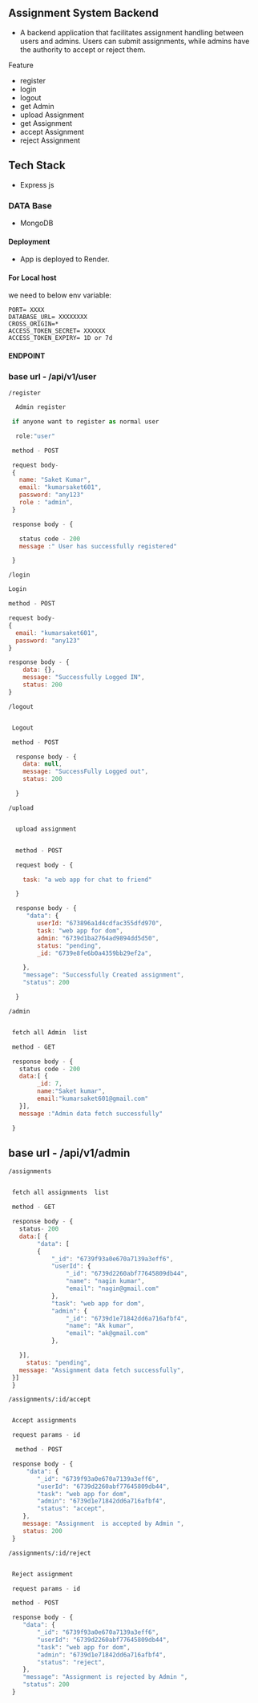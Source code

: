 ## Assignment System Backend

- A backend application that facilitates assignment handling between users and admins. Users can submit assignments, while admins have the authority to accept or reject them.

Feature

- register
- login
- logout
- get Admin
- upload Assignment
- get Assignment
- accept Assignment
- reject Assignment

## Tech Stack

- Express js

### DATA Base

- MongoDB

#### Deployment

- App is deployed to Render.

#### For Local host

we need to below env variable:

    PORT= XXXX
    DATABASE_URL= XXXXXXXX
    CROSS_ORIGIN=*
    ACCESS_TOKEN_SECRET= XXXXXX
    ACCESS_TOKEN_EXPIRY= 1D or 7d

#### ENDPOINT

### base url - /api/v1/user

`/register`

```javascript
  Admin register

 if anyone want to register as normal user

  role:"user"

 method - POST

 request body-
 {
   name: "Saket Kumar",
   email: "kumarsaket601",
   password: "any123"
   role : "admin",
 }

 response body - {

   status code - 200
   message :" User has successfully registered"

 }
```

`/login`

```javascript
Login

method - POST

request body-
{
  email: "kumarsaket601",
  password: "any123"
}

response body - {
    data: {},
    message: "Successfully Logged IN",
    status: 200
}
```

`/logout`

```javascript

 Logout

 method - POST

  response body - {
    data: null,
    message: "SuccessFully Logged out",
    status: 200

  }
```

`/upload`

```javascript

  upload assignment


  method - POST

  request body - {

    task: "a web app for chat to friend"

  }

  response body - {
     "data": {
        userId: "673896a1d4cdfac355dfd970",
        task: "web app for dom",
        admin: "6739d1ba2764ad9894dd5d50",
        status: "pending",
        _id: "6739e8fe6b0a4359bb29ef2a",

    },
    "message": "Successfully Created assignment",
    "status": 200

  }
```

`/admin`

```javascript

 fetch all Admin  list

 method - GET

 response body - {
   status code - 200
   data:[ {
        _id: 7,
        name:"Saket kumar",
        email:"kumarsaket601@gmail.com"
   }],
   message :"Admin data fetch successfully"

 }
```

## base url - /api/v1/admin

`/assignments`

```javascript

 fetch all assignments  list

 method - GET

 response body - {
   status- 200
   data:[ {
        "data": [
        {
            "_id": "6739f93a0e670a7139a3eff6",
            "userId": {
                "_id": "6739d2260abf77645809db44",
                "name": "nagin kumar",
                "email": "nagin@gmail.com"
            },
            "task": "web app for dom",
            "admin": {
                "_id": "6739d1e71842dd6a716afbf4",
                "name": "Ak kumar",
                "email": "ak@gmail.com"
            },

   }],
     status: "pending",
   message: "Assignment data fetch successfully",
 }]
 }
```

`/assignments/:id/accept`

```javascript

 Accept assignments

 request params - id

  method - POST

 response body - {
     "data": {
        "_id": "6739f93a0e670a7139a3eff6",
        "userId": "6739d2260abf77645809db44",
        "task": "web app for dom",
        "admin": "6739d1e71842dd6a716afbf4",
        "status": "accept",
    }, 
    message: "Assignment  is accepted by Admin ",
    status: 200
 }

```

`/assignments/:id/reject`

```javascript

 Reject assignment

 request params - id

 method - POST

 response body - {
    "data": {
        "_id": "6739f93a0e670a7139a3eff6",
        "userId": "6739d2260abf77645809db44",
        "task": "web app for dom",
        "admin": "6739d1e71842dd6a716afbf4",
        "status": "reject",
    },
    "message": "Assignment is rejected by Admin ",
    "status": 200
 }

```
